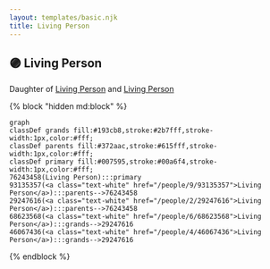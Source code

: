 ```yaml
---
layout: templates/basic.njk
title: Living Person
---
```

## 🟣 Living Person

Daughter of [Living Person](/people/2/29247616) and [Living Person](/people/9/93135357)

{% block "hidden md:block" %}
```mermaid
graph
classDef grands fill:#193cb8,stroke:#2b7fff,stroke-width:1px,color:#fff;
classDef parents fill:#372aac,stroke:#615fff,stroke-width:1px,color:#fff;
classDef primary fill:#007595,stroke:#00a6f4,stroke-width:1px,color:#fff;
76243458(Living Person):::primary
93135357(<a class="text-white" href="/people/9/93135357">Living Person</a>):::parents-->76243458
29247616(<a class="text-white" href="/people/2/29247616">Living Person</a>):::parents-->76243458
68623568(<a class="text-white" href="/people/6/68623568">Living Person</a>):::grands-->29247616
46067436(<a class="text-white" href="/people/4/46067436">Living Person</a>):::grands-->29247616
```
{% endblock %}
